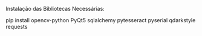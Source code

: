 Instalação das Bibliotecas Necessárias:

pip install opencv-python PyQt5 sqlalchemy pytesseract pyserial qdarkstyle requests
